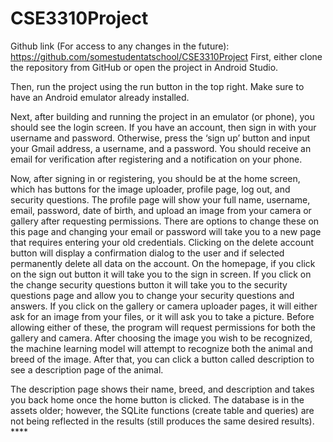 # CSE3310Project
Github link (For access to any changes in the future): https://github.com/somestudentatschool/CSE3310Project
First, either clone the repository from GitHub or open the project in Android Studio. 

Then, run the project using the run button in the top right. Make sure to have an Android emulator already installed. 

Next, after building and running the project in an emulator (or phone), you should see the login screen. If you have an account, then sign in with your username
and password. Otherwise, press the ‘sign up’ button and input your Gmail address, a username, and a password. You should receive an email for verification after
registering and a notification on your phone.  

Now, after signing in or registering, you should be at the home screen, which has buttons for the image uploader, profile page, log out, and security questions.
The profile page will show your full name, username, email, password, date of birth, and upload an image from your camera or gallery after requesting
permissions. There are options to change these on this page and changing your email or password will take you to a new page that requires entering your old
credentials. Clicking on the delete account button will display a confirmation dialog to the user and if selected permanently delete all data on the account. On
the homepage, if you click on the sign out button it will take you to the sign in screen. If you click on the change security questions button it will take you
to the security questions page and allow you to change your security questions and answers. If you click on the gallery or camera uploader pages, it will either
ask for an image from your files, or it will ask you to take a picture. Before allowing either of these, the program will request permissions for both the
gallery and camera. After choosing the image you wish to be recognized, the machine learning model will attempt to recognize both the animal and breed of the
image. After that, you can click a button called description to see a description page of the animal. 

The description page shows their name, breed, and description and takes you back home once the home button is clicked. The database is in the assets older;
however, the SQLite functions (create table and queries) are not being reflected in the results (still produces the same desired results). ****
